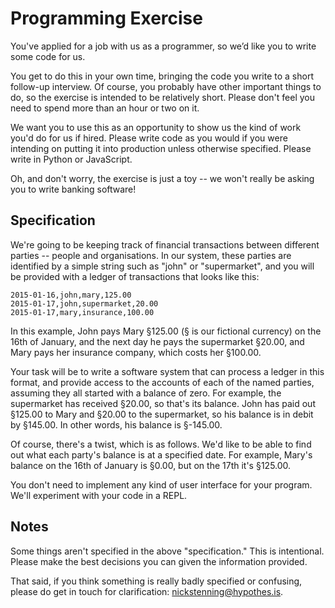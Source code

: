 # Programming Exercise

You've applied for a job with us as a programmer, so we’d like you to write some
code for us.

You get to do this in your own time, bringing the code you write to a short
follow-up interview. Of course, you probably have other important things to do,
so the exercise is intended to be relatively short. Please don't feel you need
to spend more than an hour or two on it.

We want you to use this as an opportunity to show us the kind of work you'd do
for us if hired. Please write code as you would if you were intending on putting
it into production unless otherwise specified. Please write in Python or
JavaScript.

Oh, and don't worry, the exercise is just a toy -- we won't really be asking you
to write banking software!

## Specification

We're going to be keeping track of financial transactions between different
parties -- people and organisations. In our system, these parties are identified
by a simple string such as "john" or "supermarket", and you will be provided
with a ledger of transactions that looks like this:

    2015-01-16,john,mary,125.00
    2015-01-17,john,supermarket,20.00
    2015-01-17,mary,insurance,100.00

In this example, John pays Mary §125.00 (§ is our fictional currency) on the
16th of January, and the next day he pays the supermarket §20.00, and Mary
pays her insurance company, which costs her §100.00.

Your task will be to write a software system that can process a ledger in this
format, and provide access to the accounts of each of the named parties,
assuming they all started with a balance of zero. For example, the supermarket
has received §20.00, so that's its balance. John has paid out §125.00 to Mary
and §20.00 to the supermarket, so his balance is in debit by §145.00. In other
words, his balance is §-145.00.

Of course, there's a twist, which is as follows. We'd like to be able to find
out what each party's balance is at a specified date. For example, Mary's
balance on the 16th of January is §0.00, but on the 17th it's §125.00.

You don't need to implement any kind of user interface for your program. We'll
experiment with your code in a REPL.

## Notes

Some things aren't specified in the above "specification." This is intentional.
Please make the best decisions you can given the information provided.

That said, if you think something is really badly specified or confusing, please
do get in touch for clarification: nickstenning@hypothes.is.